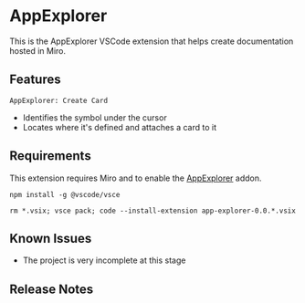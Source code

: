 # AppExplorer

This is the AppExplorer VSCode extension that helps create documentation hosted in Miro.

## Features

`AppExplorer: Create Card`

- Identifies the symbol under the cursor
- Locates where it's defined and attaches a card to it

## Requirements

This extension requires Miro and to enable the [AppExplorer](https://miro.com/oauth/authorize/?response_type=code&client_id=3458764531189693223&redirect_uri=%2Fconfirm-app-install%2F) addon.

```
npm install -g @vscode/vsce

rm *.vsix; vsce pack; code --install-extension app-explorer-0.0.*.vsix
```

## Known Issues

- The project is very incomplete at this stage

## Release Notes
